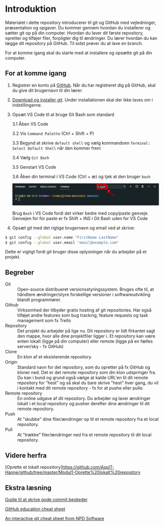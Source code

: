 # Introduktion
Materialet i dette repository introducerer til git og GitHub med vejledninger, præsentation og opgaver. Du kommer gennem hvordan du installerer og sætter git op på din computer. Hvordan du laver dit første repository, opretter og tilføjer filer, forpligter dig til ændringer. Du lærer hvordan du kan lægge dit repository på GitHub. Til sidst prøver du at lave en branch.

For at komme igang skal du starte med at installere og opsætte git på din computer.

## For at komme igang

1. Registrer en konto på [GitHub](www.github.com). Når du har registreret dig på GitHub, skal du give dit brugernavn til din lærer. 
2. [Download og installer git](https://git-scm.com/). Under installationen skal der ikke laves om i indstillingerne.
3. Opsæt VS Code til at bruge Git Bash som standard

    3.1 Åben VS Code

    3.2 Vis `Command Palette` (Ctrl + Shift + P)

    3.3 Begynd at skrive `default shell` og vælg kommandoen `Terminal: Select Default Shell` når den kommer frem

    3.4 Vælg `Git Bash`

    3.5 Genstart VS Code

    3.6 Åben din terminal i VS Code (Ctrl + æ) og tjek at den bruger `bash` 
        
    ![Der skal stå bash i øverste højre hjørne i terminalen](./assets/bash-check.png)

    Brug `Bash` i VS Code fordi det virker bedre med copy/paste genveje. Genvejen for for paste er fx Shift + INS i Git Bash uden for VS Code

4. Opsæt git med det rigtige brugernavn og email ved at skrive:
``` bash
$ git config --global user.name "FirstName LastName"
$ git config --global user.email "email@example.com"
```
Dette er vigtigt fordi git bruger disse oplysninger når du arbejder på et projekt.

## Begreber

<dl>
  <dt>Git</dt>
  <dd>Open-source distribueret versionsstyringssystem. Bruges ofte til, at håndtere ændringer/styre forskellige versioner i softwareudvikling blandt programmører. </dd>
  <dt>Github</dt>
  <dd>Virksomhed der tilbyder gratis hosting af git repositories. Har også tilføjet andre features som bug tracking, feature requests og task management som fx Trello</dd>
  <dt>Repository</dt>
  <dd>Det projekt du arbejder på lige nu. Dit repository er lidt firkantet sagt den mappe, hvor alle dine projektfiler ligger i. Et repository kan være enten lokalt (ligge på din computer) eller remote (ligge på en fælles server/sky - fx GitHub)</dd>
  <dt>Clone</dt>
  <dd>En klon af et eksisterende repository. </dd>
  <dt>Origin</dt>
  <dd>Standard navn for det repository, som du opretter på fx GitHub og kloner ned. Det er det remote repository som din klon udspringer fra. Du kan i bund og grund også vælge at kalde URL'en til dit remote repository for "hest" og så skal du bare skrive "hest" hver gang, du vil i kontakt med dit remote repository - fx for at pushe eller pulle.</dd>
  <dt>Remote repository</dt>
  <dd>En online udgave af dit repository. Du arbejder og laver ændringer lokalt i et local repository og pusher derefter dine ændringer til dit remote repository.</dd>
    <dt>Push</dt>
    <dd>At "skubbe" dine filer/ændringer op til et remote repository fra et local repository.</dd>
    <dt>Pull</dt>
    <dd>At "trække" filer/ændringer ned fra et remote repository til dit local repository.</dd>
</dl>

## Videre herfra

[Oprette et lokalt repository]https://github.com/AspIT-Hanne/github/tree/master/Modul1-Oprette%20lokalt%20repository

## Ekstra læsning

[Guide til at skrive gode commit beskeder](https://chris.beams.io/posts/git-commit/)

[GitHub education cheat sheet](https://education.github.com/git-cheat-sheet-education.pdf)

[An interactive git cheat sheet from NPD Software](https://ndpsoftware.com/git-cheatsheet.html)
